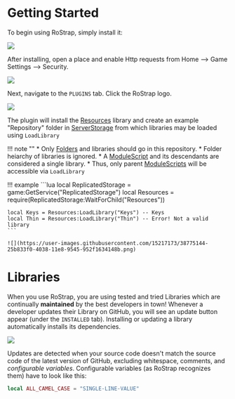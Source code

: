 # Getting Started

To begin using RoStrap, simply install it:

[![](https://avatars1.githubusercontent.com/u/22812966?v=4&s=200)](https://www.roblox.com/library/725884332/RoStrap)

After installing, open a place and enable Http requests from Home --> Game Settings --> Security.

![](https://user-images.githubusercontent.com/15217173/40773165-ae0e978a-6487-11e8-86be-5acea8dd57a9.png)


Next, navigate to the `PLUGINS` tab. Click the RoStrap logo.

![](https://user-images.githubusercontent.com/15217173/40772147-d11332fc-6484-11e8-8448-c50c0ed9d3bc.png)

The plugin will install the [Resources](https://github.com/RoStrap/Resources/blob/master/Resources.lua) library and create an example "Repository" folder in [ServerStorage](http://wiki.roblox.com/index.php?title=API:Class/ServerStorage) from which libraries may be loaded using `LoadLibrary`

!!! note ""
	* Only [Folders](http://wiki.roblox.com/index.php?title=API:Class/Folder) and libraries should go in this repository.
		* Folder heiarchy of libraries is ignored.
	* A [ModuleScript](http://wiki.roblox.com/index.php?title=API:Class/ModuleScript) and its descendants are considered a single library.
		* Thus, only parent [ModuleScripts](http://wiki.roblox.com/index.php?title=API:Class/ModuleScript) will be accessible via `LoadLibrary`

!!! example
	```lua
	local ReplicatedStorage = game:GetService("ReplicatedStorage")
	local Resources = require(ReplicatedStorage:WaitForChild("Resources"))

	local Keys = Resources:LoadLibrary("Keys") -- Keys
	local Thin = Resources:LoadLibrary("Thin") -- Error! Not a valid library
	```

	![](https://user-images.githubusercontent.com/15217173/38775144-25b833f0-4038-11e8-9545-952f1634148b.png)

# Libraries

When you use RoStrap, you are using tested and tried Libraries which are continually **maintained** by the best developers in town! Whenever a developer updates their Library on GitHub, you will see an update button appear (under the `INSTALLED` tab). Installing or updating a library automatically installs its dependencies.

![](https://user-images.githubusercontent.com/15217173/38776955-f2ca9710-405c-11e8-86e9-74452dbd44ea.png)

Updates are detected when your source code doesn't match the source code of the latest version of GitHub, excluding whitespace, comments, and *configurable variables*. Configurable variables (as RoStrap recognizes them) have to look like this:

```lua
local ALL_CAMEL_CASE = "SINGLE-LINE-VALUE"
```
